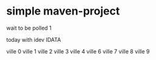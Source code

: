 # simple maven-project

wait to be polled 1

today with idev IDATA

ville 0
ville 1
ville 2
ville 3
ville 4
ville 6
ville 7
ville 8
ville 9
